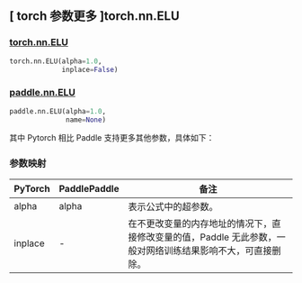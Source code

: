 ## [ torch 参数更多 ]torch.nn.ELU
### [torch.nn.ELU](https://pytorch.org/docs/1.13/generated/torch.nn.ELU.html?highlight=elu#torch.nn.ELU)

```python
torch.nn.ELU(alpha=1.0,
             inplace=False)
```

### [paddle.nn.ELU](https://www.paddlepaddle.org.cn/documentation/docs/zh/api/paddle/nn/ELU_cn.html#elu)

```python
paddle.nn.ELU(alpha=1.0,
              name=None)
```

其中 Pytorch 相比 Paddle 支持更多其他参数，具体如下：
### 参数映射
| PyTorch       | PaddlePaddle | 备注                                                   |
| ------------- | ------------ | ------------------------------------------------------ |
| alpha           | alpha         | 表示公式中的超参数。        |
| inplace       | -            | 在不更改变量的内存地址的情况下，直接修改变量的值，Paddle 无此参数，一般对网络训练结果影响不大，可直接删除。    |
